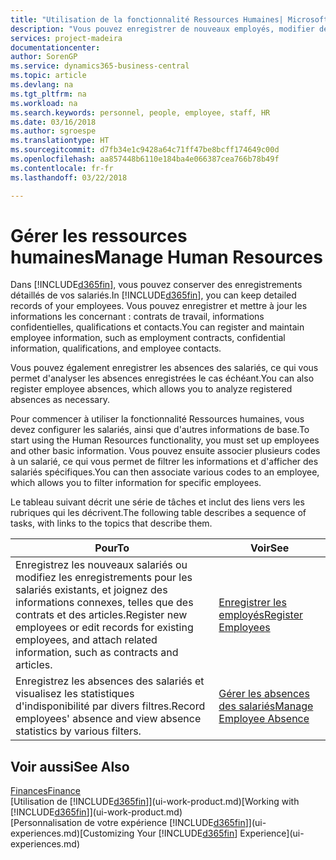 ```yaml
---
title: "Utilisation de la fonctionnalité Ressources Humaines| Microsoft Docs"
description: "Vous pouvez enregistrer de nouveaux employés, modifier des informations sur le personnel existant, et enregistrer et analyser les absences."
services: project-madeira
documentationcenter: 
author: SorenGP
ms.service: dynamics365-business-central
ms.topic: article
ms.devlang: na
ms.tgt_pltfrm: na
ms.workload: na
ms.search.keywords: personnel, people, employee, staff, HR
ms.date: 03/16/2018
ms.author: sgroespe
ms.translationtype: HT
ms.sourcegitcommit: d7fb34e1c9428a64c71ff47be8bcff174649c00d
ms.openlocfilehash: aa857448b6110e184ba4e066387cea766b78b49f
ms.contentlocale: fr-fr
ms.lasthandoff: 03/22/2018

---
```

# <a name="manage-human-resources"></a><span data-ttu-id="f1066-103">Gérer les ressources humaines</span><span class="sxs-lookup"><span data-stu-id="f1066-103">Manage Human Resources</span></span>
<span data-ttu-id="f1066-104">Dans [!INCLUDE[d365fin](includes/d365fin_md.md)], vous pouvez conserver des enregistrements détaillés de vos salariés.</span><span class="sxs-lookup"><span data-stu-id="f1066-104">In [!INCLUDE[d365fin](includes/d365fin_md.md)], you can keep detailed records of your employees.</span></span> <span data-ttu-id="f1066-105">Vous pouvez enregistrer et mettre à jour les informations les concernant : contrats de travail, informations confidentielles, qualifications et contacts.</span><span class="sxs-lookup"><span data-stu-id="f1066-105">You can register and maintain employee information, such as employment contracts, confidential information, qualifications, and employee contacts.</span></span>

<span data-ttu-id="f1066-106">Vous pouvez également enregistrer les absences des salariés, ce qui vous permet d'analyser les absences enregistrées le cas échéant.</span><span class="sxs-lookup"><span data-stu-id="f1066-106">You can also register employee absences, which allows you to analyze registered absences as necessary.</span></span>

<span data-ttu-id="f1066-107">Pour commencer à utiliser la fonctionnalité Ressources humaines, vous devez configurer les salariés, ainsi que d'autres informations de base.</span><span class="sxs-lookup"><span data-stu-id="f1066-107">To start using the Human Resources functionality, you must set up employees and other basic information.</span></span> <span data-ttu-id="f1066-108">Vous pouvez ensuite associer plusieurs codes à un salarié, ce qui vous permet de filtrer les informations et d'afficher des salariés spécifiques.</span><span class="sxs-lookup"><span data-stu-id="f1066-108">You can then associate various codes to an employee, which allows you to filter information for specific employees.</span></span>

<span data-ttu-id="f1066-109">Le tableau suivant décrit une série de tâches et inclut des liens vers les rubriques qui les décrivent.</span><span class="sxs-lookup"><span data-stu-id="f1066-109">The following table describes a sequence of tasks, with links to the topics that describe them.</span></span>

| <span data-ttu-id="f1066-110">Pour</span><span class="sxs-lookup"><span data-stu-id="f1066-110">To</span></span> | <span data-ttu-id="f1066-111">Voir</span><span class="sxs-lookup"><span data-stu-id="f1066-111">See</span></span> |
| --- | --- |
| <span data-ttu-id="f1066-112">Enregistrez les nouveaux salariés ou modifiez les enregistrements pour les salariés existants, et joignez des informations connexes, telles que des contrats et des articles.</span><span class="sxs-lookup"><span data-stu-id="f1066-112">Register new employees or edit records for existing employees, and attach related information, such as contracts and articles.</span></span> |[<span data-ttu-id="f1066-113">Enregistrer les employés</span><span class="sxs-lookup"><span data-stu-id="f1066-113">Register Employees</span></span>](hr-how-register-employees.md) |
| <span data-ttu-id="f1066-114">Enregistrez les absences des salariés et visualisez les statistiques d'indisponibilité par divers filtres.</span><span class="sxs-lookup"><span data-stu-id="f1066-114">Record employees' absence and view absence statistics by various filters.</span></span> |[<span data-ttu-id="f1066-115">Gérer les absences des salariés</span><span class="sxs-lookup"><span data-stu-id="f1066-115">Manage Employee Absence</span></span>](hr-how-manage-absence.md) |

## <a name="see-also"></a><span data-ttu-id="f1066-116">Voir aussi</span><span class="sxs-lookup"><span data-stu-id="f1066-116">See Also</span></span>
[<span data-ttu-id="f1066-117">Finances</span><span class="sxs-lookup"><span data-stu-id="f1066-117">Finance</span></span>](finance.md)  
<span data-ttu-id="f1066-118">[Utilisation de [!INCLUDE[d365fin](includes/d365fin_md.md)]](ui-work-product.md)</span><span class="sxs-lookup"><span data-stu-id="f1066-118">[Working with [!INCLUDE[d365fin](includes/d365fin_md.md)]](ui-work-product.md)</span></span>  
<span data-ttu-id="f1066-119">[Personnalisation de votre expérience [!INCLUDE[d365fin](includes/d365fin_md.md)]](ui-experiences.md)</span><span class="sxs-lookup"><span data-stu-id="f1066-119">[Customizing Your [!INCLUDE[d365fin](includes/d365fin_md.md)] Experience](ui-experiences.md)</span></span>        

